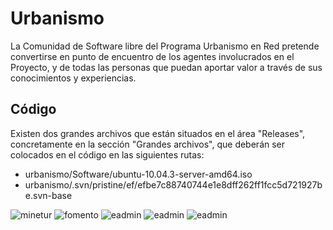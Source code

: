# Urbanismo
La Comunidad de Software libre del Programa Urbanismo en Red pretende convertirse en punto de encuentro de los agentes involucrados en el Proyecto, y de todas las personas que puedan aportar valor a través de sus conocimientos y experiencias.
## Código
Existen dos grandes archivos que están situados en el área "Releases", concretamente en la sección "Grandes archivos", que deberán ser colocados en el código en las siguientes rutas:

* urbanismo/Software/ubuntu-10.04.3-server-amd64.iso
* urbanismo/.svn/pristine/ef/efbe7c88740744e1e8dff262ff1fcc5d721927be.svn-base

![minetur](http://www.minetur.gob.es/SiteCollectionImages/images/logo-ministerio.png)
![fomento](http://www.urbanismoenred.es/urbanismoenred/sites/default/files/mfom_0.jpg?1317218962)
![eadmin](http://www.urbanismoenred.es/urbanismoenred/sites/default/files/administracion.jpg?1307010145)
![eadmin](http://www.urbanismoenred.es/urbanismoenred/sites/default/files/plan_avanza2.png?1319186687)
![eadmin](http://www.urbanismoenred.es/urbanismoenred/sites/default/files/UE.jpg?1280385904)
